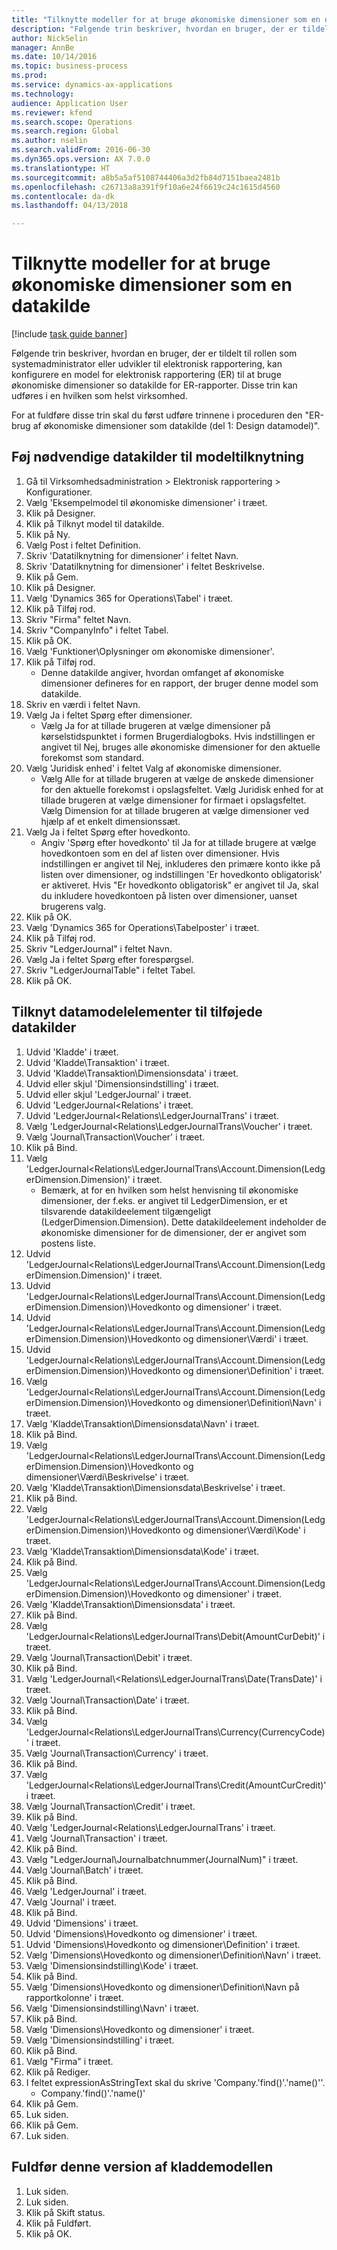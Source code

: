 ```yaml
--- 
title: "Tilknytte modeller for at bruge økonomiske dimensioner som en datakilde"
description: "Følgende trin beskriver, hvordan en bruger, der er tildelt til rollen som systemadministrator eller udvikler til elektronisk rapportering, kan konfigurere en model for elektronisk rapportering (ER) til at bruge økonomiske dimensioner so datakilde for ER-rapporter."
author: NickSelin
manager: AnnBe
ms.date: 10/14/2016
ms.topic: business-process
ms.prod: 
ms.service: dynamics-ax-applications
ms.technology: 
audience: Application User
ms.reviewer: kfend
ms.search.scope: Operations
ms.search.region: Global
ms.author: nselin
ms.search.validFrom: 2016-06-30
ms.dyn365.ops.version: AX 7.0.0
ms.translationtype: HT
ms.sourcegitcommit: a8b5a5af5108744406a3d2fb84d7151baea2481b
ms.openlocfilehash: c26713a8a391f9f10a6e24f6619c24c1615d4560
ms.contentlocale: da-dk
ms.lasthandoff: 04/13/2018

---
```

# <a name="map-models--to-use-financial-dimensions-as-a-data-source"></a>Tilknytte modeller for at bruge økonomiske dimensioner som en datakilde 

[!include [task guide banner](../../includes/task-guide-banner.md)]

Følgende trin beskriver, hvordan en bruger, der er tildelt til rollen som systemadministrator eller udvikler til elektronisk rapportering, kan konfigurere en model for elektronisk rapportering (ER) til at bruge økonomiske dimensioner so datakilde for ER-rapporter. Disse trin kan udføres i en hvilken som helst virksomhed.

For at fuldføre disse trin skal du først udføre trinnene i proceduren den "ER-brug af økonomiske dimensioner som datakilde (del 1: Design datamodel)".


## <a name="add-required-data-sources-to-model-mapping"></a>Føj nødvendige datakilder til modeltilknytning
1. Gå til Virksomhedsadministration > Elektronisk rapportering > Konfigurationer.
2. Vælg 'Eksempelmodel til økonomiske dimensioner' i træet.
3. Klik på Designer.
4. Klik på Tilknyt model til datakilde.
5. Klik på Ny.
6. Vælg Post i feltet Definition.
7. Skriv 'Datatilknytning for dimensioner' i feltet Navn.
8. Skriv 'Datatilknytning for dimensioner' i feltet Beskrivelse.
9. Klik på Gem.
10. Klik på Designer.
11. Vælg 'Dynamics 365 for Operations\Tabel' i træet.
12. Klik på Tilføj rod.
13. Skriv "Firma" feltet Navn.
14. Skriv "CompanyInfo" i feltet Tabel.
15. Klik på OK.
16. Vælg 'Funktioner\Oplysninger om økonomiske dimensioner'.
17. Klik på Tilføj rod.
    * Denne datakilde angiver, hvordan omfanget af økonomiske dimensioner defineres for en rapport, der bruger denne model som datakilde.  
18. Skriv en værdi i feltet Navn.
19. Vælg Ja i feltet Spørg efter dimensioner.
    * Vælg Ja for at tillade brugeren at vælge dimensioner på kørselstidspunktet i formen Brugerdialogboks. Hvis indstillingen er angivet til Nej, bruges alle økonomiske dimensioner for den aktuelle forekomst som standard.  
20. Vælg 'Juridisk enhed' i feltet Valg af økonomiske dimensioner.
    * Vælg Alle for at tillade brugeren at vælge de ønskede dimensioner for den aktuelle forekomst i opslagsfeltet.  Vælg Juridisk enhed for at tillade brugeren at vælge dimensioner for firmaet i opslagsfeltet.  Vælg Dimension for at tillade brugeren at vælge dimensioner ved hjælp af et enkelt dimensionssæt.  
21. Vælg Ja i feltet Spørg efter hovedkonto.
    * Angiv 'Spørg efter hovedkonto' til Ja for at tillade brugere at vælge hovedkontoen som en del af listen over dimensioner.   Hvis indstillingen er angivet til Nej, inkluderes den primære konto ikke på listen over dimensioner, og indstillingen 'Er hovedkonto obligatorisk' er aktiveret. Hvis "Er hovedkonto obligatorisk" er angivet til Ja, skal du inkludere hovedkontoen på listen over dimensioner, uanset brugerens valg.  
22. Klik på OK.
23. Vælg 'Dynamics 365 for Operations\Tabelposter' i træet.
24. Klik på Tilføj rod.
25. Skriv "LedgerJournal" i feltet Navn.
26. Vælg Ja i feltet Spørg efter forespørgsel.
27. Skriv "LedgerJournalTable" i feltet Tabel.
28. Klik på OK.

## <a name="map-data-model-elements-to-added-data-sources"></a>Tilknyt datamodelelementer til tilføjede datakilder
1. Udvid 'Kladde' i træet.
2. Udvid 'Kladde\Transaktion' i træet.
3. Udvid 'Kladde\Transaktion\Dimensionsdata' i træet.
4. Udvid eller skjul 'Dimensionsindstilling' i træet.
5. Udvid eller skjul 'LedgerJournal' i træet.
6. Udvid 'LedgerJournal\<Relations' i træet.
7. Udvid 'LedgerJournal\<Relations\LedgerJournalTrans' i træet.
8. Vælg 'LedgerJournal\<Relations\LedgerJournalTrans\Voucher' i træet.
9. Vælg 'Journal\Transaction\Voucher' i træet.
10. Klik på Bind.
11. Vælg 'LedgerJournal\<Relations\LedgerJournalTrans\Account.Dimension(LedgerDimension.Dimension)' i træet.
    * Bemærk, at for en hvilken som helst henvisning til økonomiske dimensioner, der f.eks. er angivet til LedgerDimension, er et tilsvarende datakildeelement tilgængeligt (LedgerDimension.Dimension). Dette datakildeelement indeholder de økonomiske dimensioner for de dimensioner, der er angivet som postens liste.  
12. Udvid 'LedgerJournal\<Relations\LedgerJournalTrans\Account.Dimension(LedgerDimension.Dimension)' i træet.
13. Udvid 'LedgerJournal\<Relations\LedgerJournalTrans\Account.Dimension(LedgerDimension.Dimension)\Hovedkonto og dimensioner' i træet.
14. Udvid 'LedgerJournal\<Relations\LedgerJournalTrans\Account.Dimension(LedgerDimension.Dimension)\Hovedkonto og dimensioner\Værdi' i træet.
15. Udvid 'LedgerJournal\<Relations\LedgerJournalTrans\Account.Dimension(LedgerDimension.Dimension)\Hovedkonto og dimensioner\Definition' i træet.
16. Vælg 'LedgerJournal\<Relations\LedgerJournalTrans\Account.Dimension(LedgerDimension.Dimension)\Hovedkonto og dimensioner\Definition\Navn' i træet.
17. Vælg 'Kladde\Transaktion\Dimensionsdata\Navn' i træet.
18. Klik på Bind.
19. Vælg 'LedgerJournal\<Relations\LedgerJournalTrans\Account.Dimension(LedgerDimension.Dimension)\Hovedkonto og dimensioner\Værdi\Beskrivelse' i træet.
20. Vælg 'Kladde\Transaktion\Dimensionsdata\Beskrivelse' i træet.
21. Klik på Bind.
22. Vælg 'LedgerJournal\<Relations\LedgerJournalTrans\Account.Dimension(LedgerDimension.Dimension)\Hovedkonto og dimensioner\Værdi\Kode' i træet.
23. Vælg 'Kladde\Transaktion\Dimensionsdata\Kode' i træet.
24. Klik på Bind.
25. Vælg 'LedgerJournal\<Relations\LedgerJournalTrans\Account.Dimension(LedgerDimension.Dimension)\Hovedkonto og dimensioner' i træet.
26. Vælg 'Kladde\Transaktion\Dimensionsdata' i træet.
27. Klik på Bind.
28. Vælg 'LedgerJournal\<Relations\LedgerJournalTrans\Debit(AmountCurDebit)' i træet.
29. Vælg 'Journal\Transaction\Debit' i træet.
30. Klik på Bind.
31. Vælg 'LedgerJournal\\<Relations\LedgerJournalTrans\Date(TransDate)' i træet.
32. Vælg 'Journal\Transaction\Date' i træet.
33. Klik på Bind.
34. Vælg 'LedgerJournal\<Relations\LedgerJournalTrans\Currency(CurrencyCode)' i træet.
35. Vælg 'Journal\Transaction\Currency' i træet.
36. Klik på Bind.
37. Vælg 'LedgerJournal\<Relations\LedgerJournalTrans\Credit(AmountCurCredit)' i træet.
38. Vælg 'Journal\Transaction\Credit' i træet.
39. Klik på Bind.
40. Vælg 'LedgerJournal\<Relations\LedgerJournalTrans' i træet.
41. Vælg 'Journal\Transaction' i træet.
42. Klik på Bind.
43. Vælg "LedgerJournal\Journalbatchnummer(JournalNum)" i træet.
44. Vælg 'Journal\Batch' i træet.
45. Klik på Bind.
46. Vælg 'LedgerJournal' i træet.
47. Vælg 'Journal' i træet.
48. Klik på Bind.
49. Udvid 'Dimensions' i træet.
50. Udvid 'Dimensions\Hovedkonto og dimensioner' i træet.
51. Udvid 'Dimensions\Hovedkonto og dimensioner\Definition' i træet.
52. Vælg 'Dimensions\Hovedkonto og dimensioner\Definition\Navn' i træet.
53. Vælg 'Dimensionsindstilling\Kode' i træet.
54. Klik på Bind.
55. Vælg 'Dimensions\Hovedkonto og dimensioner\Definition\Navn på rapportkolonne' i træet.
56. Vælg 'Dimensionsindstilling\Navn' i træet.
57. Klik på Bind.
58. Vælg 'Dimensions\Hovedkonto og dimensioner' i træet.
59. Vælg 'Dimensionsindstilling' i træet.
60. Klik på Bind.
61. Vælg "Firma" i træet.
62. Klik på Rediger.
63. I feltet expressionAsStringText skal du skrive 'Company.'find()'.'name()''.
    * Company.'find()'.'name()'  
64. Klik på Gem.
65. Luk siden.
66. Klik på Gem.
67. Luk siden.

## <a name="complete-this-draft-models-version"></a>Fuldfør denne version af kladdemodellen
1. Luk siden.
2. Luk siden.
3. Klik på Skift status.
4. Klik på Fuldført.
5. Klik på OK.


